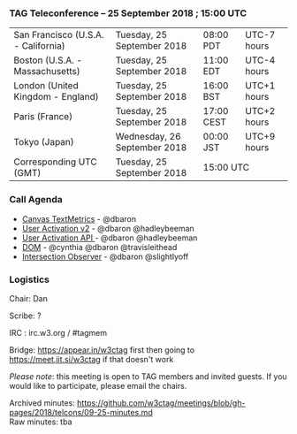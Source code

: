### TAG Teleconference – 25 September 2018 ; 15:00 UTC

<table>
<tr><td> San Francisco (U.S.A. - California) <td> Tuesday, 25 September 2018 <td> 08:00 PDT <td> UTC-7 hours
<tr><td> Boston (U.S.A. - Massachusetts) <td> Tuesday, 25 September 2018 <td> 11:00 EDT <td> UTC-4 hours
<tr><td> London (United Kingdom - England) <td> Tuesday, 25 September 2018 <td> 16:00 BST <td> UTC+1 hours
<tr><td> Paris (France) <td> Tuesday, 25 September 2018 <td> 17:00 CEST <td> UTC+2 hours
<tr><td> Tokyo (Japan) <td> Wednesday, 26 September 2018 <td> 00:00 JST <td> UTC+9 hours
<tr><td> Corresponding UTC (GMT) <td> Tuesday, 25 September 2018 <td colspan=2> 15:00 UTC
</table>


### Call Agenda

* [Canvas TextMetrics](https://github.com/w3ctag/design-reviews/issues/302) - @dbaron
* [User Activation v2](https://github.com/w3ctag/design-reviews/issues/295) - @dbaron @hadleybeeman
* [User Activation API ](https://github.com/w3ctag/design-reviews/issues/300) - @dbaron @hadleybeeman
* [DOM](https://github.com/w3ctag/design-reviews/issues/229) - @cynthia @dbaron @travisleithead
* [Intersection Observer](https://github.com/w3ctag/design-reviews/issues/197) - @dbaron @slightlyoff

### Logistics

Chair: Dan

Scribe: ?

IRC : irc.w3.org / #tagmem

Bridge: https://appear.in/w3ctag first then going to https://meet.jit.si/w3ctag if that doesn't work

*Please note*: this meeting is open to TAG members and invited guests. If you would like to participate, please email the chairs.

Archived minutes: https://github.com/w3ctag/meetings/blob/gh-pages/2018/telcons/09-25-minutes.md  
Raw minutes: tba
